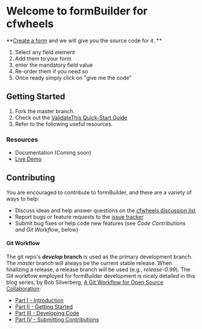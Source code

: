 # Welcome to formBuilder for cfwheels

**[Create a form](http://yannickmorin.com/formBuilder/index.cfm) and we will give you the source code for it. **

1. Select any field element
2. Add them to your form
3. enter the mandatory field value
4. Re-order them if you need so
5. Once ready simply click on "give me the code"

## Getting Started

1. Fork the master branch.
2. Check out the [ValidateThis Quick-Start Guide](http://www.validatethis.org/docs/wiki/QuickStart_Guide.cfm)
3. Refer to the following useful resources.

### Resources

* Documentation (Coming soon)
* [Live Demo](http://yannickmorin.com/formBuilder/index.cfm)

## Contributing

You are encouraged to contribute to formBuilder, and there are a variety of ways to help:

* Discuss ideas and help answer questions on the [cfwheels discussion list](http://groups.google.com/group/cfwheels)
* Report bugs or feature requests to the [issue tracker](https://github.com/bizonbytes/wheelsFormBuilder/issues)
* Submit bug fixes or help code new features (see _Code Contributions and Git Workflow_, below)

#### Git Workflow

The git repo's **_develop_ branch** is used as the primary development branch. The _master_ branch will always be the current stable release. When finalizing a release, a release branch will be used (e.g., _release-0.99_). The Git workflow employed for formBuilder development is nicely detailed in this blog series, by Bob Silverberg, [A Git Workflow for Open Source Collaboration](http://www.silverwareconsulting.com/index.cfm/Git-Workflow):

* [Part I - Introduction](http://www.silverwareconsulting.com/index.cfm/2010/9/13/A-Git-Workflow-for-Open-Source-Collaboration--Part-I--Introduction)
* [Part II - Getting Started](http://www.silverwareconsulting.com/index.cfm/2010/9/15/A-Git-Workflow-for-Open-Source-Collaboration--Part-II--Getting-Started)
* [Part III - Developing Code](http://www.silverwareconsulting.com/index.cfm/2010/9/17/A-Git-Workflow-for-Open-Source-Collaboration--Part-III--Developing-Code)
* [Part IV - Submitting Contributions](http://www.silverwareconsulting.com/index.cfm/2010/9/20/A-Git-Workflow-for-Open-Source-Collaboration--Part-IV--Submitting-Contributions)